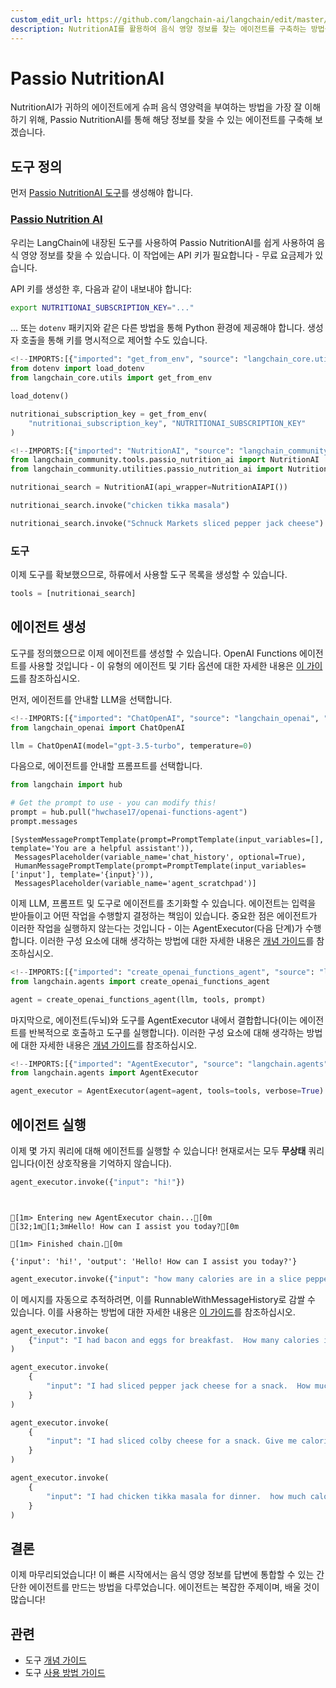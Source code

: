 ```yaml
---
custom_edit_url: https://github.com/langchain-ai/langchain/edit/master/docs/docs/integrations/tools/passio_nutrition_ai.ipynb
description: NutritionAI를 활용하여 음식 영양 정보를 찾는 에이전트를 구축하는 방법을 안내하는 문서입니다.
---
```


# Passio NutritionAI

NutritionAI가 귀하의 에이전트에게 슈퍼 음식 영양력을 부여하는 방법을 가장 잘 이해하기 위해, Passio NutritionAI를 통해 해당 정보를 찾을 수 있는 에이전트를 구축해 보겠습니다.

## 도구 정의

먼저 [Passio NutritionAI 도구](/docs/integrations/tools/passio_nutrition_ai)를 생성해야 합니다.

### [Passio Nutrition AI](/docs/integrations/tools/passio_nutrition_ai)

우리는 LangChain에 내장된 도구를 사용하여 Passio NutritionAI를 쉽게 사용하여 음식 영양 정보를 찾을 수 있습니다. 이 작업에는 API 키가 필요합니다 - 무료 요금제가 있습니다.

API 키를 생성한 후, 다음과 같이 내보내야 합니다:

```bash
export NUTRITIONAI_SUBSCRIPTION_KEY="..."
```


... 또는 `dotenv` 패키지와 같은 다른 방법을 통해 Python 환경에 제공해야 합니다. 생성자 호출을 통해 키를 명시적으로 제어할 수도 있습니다.

```python
<!--IMPORTS:[{"imported": "get_from_env", "source": "langchain_core.utils", "docs": "https://api.python.langchain.com/en/latest/utils/langchain_core.utils.env.get_from_env.html", "title": "Passio NutritionAI"}]-->
from dotenv import load_dotenv
from langchain_core.utils import get_from_env

load_dotenv()

nutritionai_subscription_key = get_from_env(
    "nutritionai_subscription_key", "NUTRITIONAI_SUBSCRIPTION_KEY"
)
```


```python
<!--IMPORTS:[{"imported": "NutritionAI", "source": "langchain_community.tools.passio_nutrition_ai", "docs": "https://api.python.langchain.com/en/latest/tools/langchain_community.tools.passio_nutrition_ai.tool.NutritionAI.html", "title": "Passio NutritionAI"}, {"imported": "NutritionAIAPI", "source": "langchain_community.utilities.passio_nutrition_ai", "docs": "https://api.python.langchain.com/en/latest/utilities/langchain_community.utilities.passio_nutrition_ai.NutritionAIAPI.html", "title": "Passio NutritionAI"}]-->
from langchain_community.tools.passio_nutrition_ai import NutritionAI
from langchain_community.utilities.passio_nutrition_ai import NutritionAIAPI
```


```python
nutritionai_search = NutritionAI(api_wrapper=NutritionAIAPI())
```


```python
nutritionai_search.invoke("chicken tikka masala")
```


```python
nutritionai_search.invoke("Schnuck Markets sliced pepper jack cheese")
```


### 도구

이제 도구를 확보했으므로, 하류에서 사용할 도구 목록을 생성할 수 있습니다.

```python
tools = [nutritionai_search]
```


## 에이전트 생성

도구를 정의했으므로 이제 에이전트를 생성할 수 있습니다. OpenAI Functions 에이전트를 사용할 것입니다 - 이 유형의 에이전트 및 기타 옵션에 대한 자세한 내용은 [이 가이드](/docs/concepts#agents)를 참조하십시오.

먼저, 에이전트를 안내할 LLM을 선택합니다.

```python
<!--IMPORTS:[{"imported": "ChatOpenAI", "source": "langchain_openai", "docs": "https://api.python.langchain.com/en/latest/chat_models/langchain_openai.chat_models.base.ChatOpenAI.html", "title": "Passio NutritionAI"}]-->
from langchain_openai import ChatOpenAI

llm = ChatOpenAI(model="gpt-3.5-turbo", temperature=0)
```


다음으로, 에이전트를 안내할 프롬프트를 선택합니다.

```python
from langchain import hub

# Get the prompt to use - you can modify this!
prompt = hub.pull("hwchase17/openai-functions-agent")
prompt.messages
```


```output
[SystemMessagePromptTemplate(prompt=PromptTemplate(input_variables=[], template='You are a helpful assistant')),
 MessagesPlaceholder(variable_name='chat_history', optional=True),
 HumanMessagePromptTemplate(prompt=PromptTemplate(input_variables=['input'], template='{input}')),
 MessagesPlaceholder(variable_name='agent_scratchpad')]
```


이제 LLM, 프롬프트 및 도구로 에이전트를 초기화할 수 있습니다. 에이전트는 입력을 받아들이고 어떤 작업을 수행할지 결정하는 책임이 있습니다. 중요한 점은 에이전트가 이러한 작업을 실행하지 않는다는 것입니다 - 이는 AgentExecutor(다음 단계)가 수행합니다. 이러한 구성 요소에 대해 생각하는 방법에 대한 자세한 내용은 [개념 가이드](/docs/concepts#agents)를 참조하십시오.

```python
<!--IMPORTS:[{"imported": "create_openai_functions_agent", "source": "langchain.agents", "docs": "https://api.python.langchain.com/en/latest/agents/langchain.agents.openai_functions_agent.base.create_openai_functions_agent.html", "title": "Passio NutritionAI"}]-->
from langchain.agents import create_openai_functions_agent

agent = create_openai_functions_agent(llm, tools, prompt)
```


마지막으로, 에이전트(두뇌)와 도구를 AgentExecutor 내에서 결합합니다(이는 에이전트를 반복적으로 호출하고 도구를 실행합니다). 이러한 구성 요소에 대해 생각하는 방법에 대한 자세한 내용은 [개념 가이드](/docs/concepts#agents)를 참조하십시오.

```python
<!--IMPORTS:[{"imported": "AgentExecutor", "source": "langchain.agents", "docs": "https://api.python.langchain.com/en/latest/agents/langchain.agents.agent.AgentExecutor.html", "title": "Passio NutritionAI"}]-->
from langchain.agents import AgentExecutor

agent_executor = AgentExecutor(agent=agent, tools=tools, verbose=True)
```


## 에이전트 실행

이제 몇 가지 쿼리에 대해 에이전트를 실행할 수 있습니다! 현재로서는 모두 **무상태** 쿼리입니다(이전 상호작용을 기억하지 않습니다).

```python
agent_executor.invoke({"input": "hi!"})
```

```output


[1m> Entering new AgentExecutor chain...[0m
[32;1m[1;3mHello! How can I assist you today?[0m

[1m> Finished chain.[0m
```


```output
{'input': 'hi!', 'output': 'Hello! How can I assist you today?'}
```


```python
agent_executor.invoke({"input": "how many calories are in a slice pepperoni pizza?"})
```


이 메시지를 자동으로 추적하려면, 이를 RunnableWithMessageHistory로 감쌀 수 있습니다. 이를 사용하는 방법에 대한 자세한 내용은 [이 가이드](/docs/how_to/message_history)를 참조하십시오.

```python
agent_executor.invoke(
    {"input": "I had bacon and eggs for breakfast.  How many calories is that?"}
)
```


```python
agent_executor.invoke(
    {
        "input": "I had sliced pepper jack cheese for a snack.  How much protein did I have?"
    }
)
```


```python
agent_executor.invoke(
    {
        "input": "I had sliced colby cheese for a snack. Give me calories for this Schnuck Markets product."
    }
)
```


```python
agent_executor.invoke(
    {
        "input": "I had chicken tikka masala for dinner.  how much calories, protein, and fat did I have with default quantity?"
    }
)
```


## 결론

이제 마무리되었습니다! 이 빠른 시작에서는 음식 영양 정보를 답변에 통합할 수 있는 간단한 에이전트를 만드는 방법을 다루었습니다. 에이전트는 복잡한 주제이며, 배울 것이 많습니다!

## 관련

- 도구 [개념 가이드](/docs/concepts/#tools)
- 도구 [사용 방법 가이드](/docs/how_to/#tools)